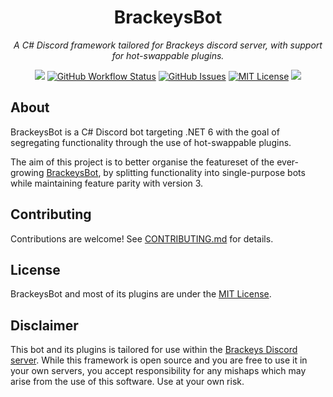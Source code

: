 <h1 align="center">BrackeysBot</h1>
<p align="center"><i>A C# Discord framework tailored for Brackeys discord server, with support for hot-swappable plugins.</i></p>
<p align="center">
<a href="https://github.com/oliverbooth/BrackeysBot/releases"><img src="https://img.shields.io/github/v/release/oliverbooth/BrackeysBot?include_prereleases"></a>
<a href="https://github.com/oliverbooth/BrackeysBot/actions?query=workflow%3A%22.NET%22"><img src="https://img.shields.io/github/workflow/status/oliverbooth/BrackeysBot/.NET" alt="GitHub Workflow Status" title="GitHub Workflow Status"></a>
<a href="https://github.com/oliverbooth/BrackeysBot/issues"><img src="https://img.shields.io/github/issues/oliverbooth/BrackeysBot" alt="GitHub Issues" title="GitHub Issues"></a>
<a href="https://github.com/oliverbooth/BrackeysBot/blob/main/LICENSE.md"><img src="https://img.shields.io/github/license/oliverbooth/BrackeysBot" alt="MIT License" title="MIT License"></a>
<a href="https://discord.gg/brackeys"><img src="https://discordapp.com/api/guilds/243005537342586880/widget.png?style=shield"></a>
</p>

## About
BrackeysBot is a C# Discord bot targeting .NET 6 with the goal of segregating functionality through the use of hot-swappable plugins.

The aim of this project is to better organise the featureset of the ever-growing [BrackeysBot](https://github.com/yiliansource/brackeys-bot/), by splitting functionality into single-purpose bots while maintaining feature parity with version 3.

## Contributing
Contributions are welcome! See [CONTRIBUTING.md](CONTRIBUTING.md) for details.

## License
BrackeysBot and most of its plugins are under the [MIT License](LICENSE.md).

## Disclaimer
This bot and its plugins is tailored for use within the [Brackeys Discord server](https://discord.gg/brackeys). While this framework is open source and you are free to use it in your own servers, you accept responsibility for any mishaps which may arise from the use of this software. Use at your own risk.
